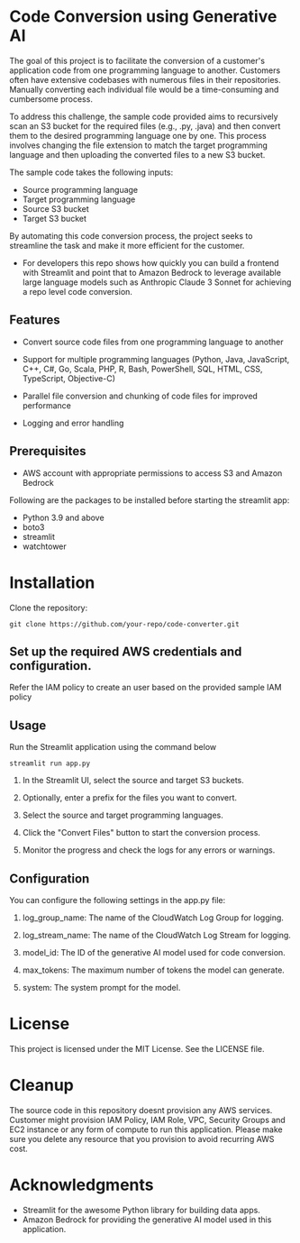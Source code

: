 # Code Conversion using Generative AI
The goal of this project is to facilitate the conversion of a customer's application code from one programming language to another. Customers often have extensive codebases with numerous files in their repositories. Manually converting each individual file would be a time-consuming and cumbersome process.

To address this challenge, the sample code provided aims to recursively scan an S3 bucket for the required files (e.g., .py, .java) and then convert them to the desired programming language one by one. This process involves changing the file extension to match the target programming language and then uploading the converted files to a new S3 bucket.

The sample code takes the following inputs:

* Source programming language
* Target programming language
* Source S3 bucket
* Target S3 bucket

By automating this code conversion process, the project seeks to streamline the task and make it more efficient for the customer.


- For developers this repo shows how quickly you can build a frontend with Streamlit and point that to Amazon Bedrock to leverage available large language models such as Anthropic Claude 3 Sonnet for achieving a repo level code conversion.

## Features
- Convert source code files from one programming language to another

- Support for multiple programming languages (Python, Java, JavaScript, C++, C#, Go, Scala, PHP, R, Bash, PowerShell, SQL, HTML, CSS, TypeScript, Objective-C)

- Parallel file conversion and chunking of code files for improved performance

- Logging and error handling

## Prerequisites

- AWS account with appropriate permissions to access S3 and Amazon Bedrock

Following are the packages to be installed before starting the streamlit app:
- Python 3.9 and above
- boto3
- streamlit
- watchtower

# Installation

Clone the repository:

    git clone https://github.com/your-repo/code-converter.git


## Set up the required AWS credentials and configuration.
Refer the IAM policy to create an user based on the provided sample IAM policy

## Usage
Run the Streamlit application using the command below

    streamlit run app.py

1. In the Streamlit UI, select the source and target S3 buckets.

2. Optionally, enter a prefix for the files you want to convert.

3. Select the source and target programming languages.

4. Click the "Convert Files" button to start the conversion process.

5. Monitor the progress and check the logs for any errors or warnings.

## Configuration

You can configure the following settings in the app.py file:

1. log_group_name: The name of the CloudWatch Log Group for logging.

2. log_stream_name: The name of the CloudWatch Log Stream for logging.

3. model_id: The ID of the generative AI model used for code conversion.

4. max_tokens: The maximum number of tokens the model can generate.

5. system: The system prompt for the model.


# License
This project is licensed under the MIT License. See the LICENSE file.

# Cleanup
The source code in this repository doesnt provision any AWS services. Customer might provision IAM Policy, IAM Role, VPC, Security Groups and EC2 instance or any form of compute to run this application. Please make sure you delete any resource that you provision to avoid recurring AWS cost.

# Acknowledgments
- Streamlit for the awesome Python library for building data apps.
- Amazon Bedrock for providing the generative AI model used in this application.   
